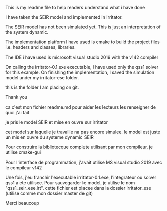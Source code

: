  This is my readme file to help readers understand what i have done
 
 I have taken the SEIR model and implemented in Irritator.
 
 The SEIR model has not been simulated yet. This is just an interpretation of the system dynamic.
 
 The implementation platform I have used is cmake to build the project files i.e. headers and classes, libraries.
 
 The IDE i have used is microsoft visual studio 2019 with the v142 compiler
 
 On calling the irritator-0.1.exe executable, I have used only the qss1 solver for this example. On finishing the implementation, I saved the
 simulation model under my irritator-ese folder.
 
 this is the folder I am placing on git.
 
 Thank you
 
 
 ca c'est mon fichier readme.md pour aider les lecteurs les renseigner de quoi j'ai fait
 
 je pris le model SEIR et mise en ouvre sur irritator
 
 cet model sur laquelle je travaille na pas encore simulee. le model est juste un mis en ouvre du systeme dynamic SEIR
 
 Pour construire la bibliotecque complete utilisant par mon compileur, je utilise cmake-gui
 
 Pour l'interface de programmation, j'avait utilise MS visual studio 2019 avec le compileur v142
 
 Une fois, j'eu franchir l'executable irritator-0.1.exe, l'integrateur ou solver qss1 a ete utilisee. Pour sauvegarder 
 le model, je utilise le nom "qss1_seir_ese.irt". cette fichier est placee dans la dossier irritator_ese (utilise comme mon dossier master de git)
 
 Merci beaucoup